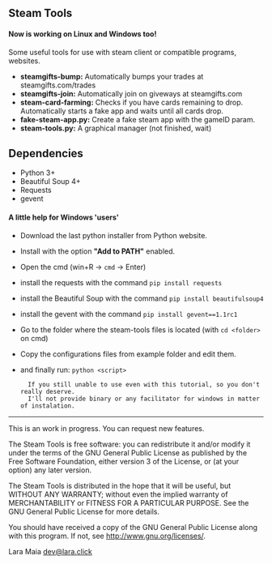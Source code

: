 Steam Tools
-----------

#### Now is working on Linux and Windows too!

Some useful tools for use with steam client or compatible programs, websites.

- **steamgifts-bump:** Automatically bumps your trades at steamgifts.com/trades
- **steamgifts-join:** Automatically join on giveways at steamgifts.com
- **steam-card-farming:** Checks if you have cards remaining to drop. Automatically starts a fake app and waits until all cards drop.
- **fake-steam-app.py:** Create a fake steam app with the gameID param.
- **steam-tools.py:** A graphical manager (not finished, wait)

Dependencies
------------

- Python 3+
- Beautiful Soup 4+
- Requests
- gevent

#### A little help for Windows 'users'

- Download the last python installer from Python website.
- Install with the option **"Add to PATH"** enabled.
- Open the cmd (win+R -> ```cmd``` -> Enter)
- install the requests with the command ```pip install requests```
- install the Beautiful Soup with the command ```pip install beautifulsoup4```
- install the gevent with the command ```pip install gevent==1.1rc1```
- Go to the folder where the steam-tools files is located (with ```cd <folder>``` on cmd)
- Copy the configurations files from example folder and edit them.
- and finally run: ```python <script>```

        If you still unable to use even with this tutorial, so you don't really deserve.
        I'll not provide binary or any facilitator for windows in matter of instalation.

___________________________________________________________________________________________

This is an work in progress. You can request new features.

The Steam Tools is free software: you can redistribute it and/or modify it under the terms of the GNU General Public License as published by the Free Software Foundation, either version 3 of the License, or (at your option) any later version.

The Steam Tools is distributed in the hope that it will be useful, but WITHOUT ANY WARRANTY; without even the implied warranty of MERCHANTABILITY or FITNESS FOR A PARTICULAR PURPOSE. See the GNU General Public License for more details.

You should have received a copy of the GNU General Public License along with this program. If not, see http://www.gnu.org/licenses/.

Lara Maia <dev@lara.click>
